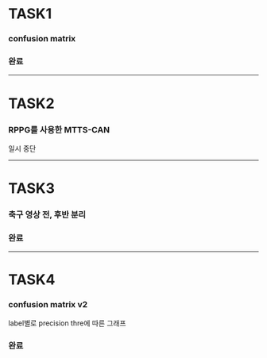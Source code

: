 # TASK1
### confusion matrix
### 완료

---
# TASK2
### RPPG를 사용한 MTTS-CAN
일시 중단

---
# TASK3
### 축구 영상 전, 후반 분리 
### 완료

---
# TASK4
### confusion matrix v2
label별로 precision thre에 따른 그래프
### 완료
